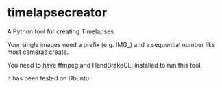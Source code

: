 # timelapsecreator
A Python tool for creating Timelapses.


Your single images need a prefix (e.g. IMG_) and a sequential number like most cameras create.


You need to have ffmpeg and HandBrakeCLI installed to run this tool.

It has been tested on Ubuntu.
